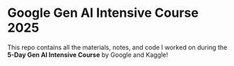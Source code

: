 # Google Gen AI Intensive Course 2025

This repo contains all the materials, notes, and code I worked on during the **5-Day Gen AI Intensive Course** by Google and Kaggle!  
